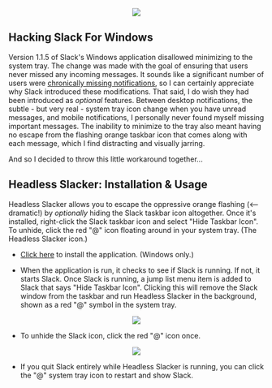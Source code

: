 <p align="center">
<img src="https://raw.githubusercontent.com/refactorsaurusrex/HeadlessSlacker/master/Images/headless-slack.png" />
</p>

## Hacking Slack For Windows

Version 1.1.5 of Slack's Windows application disallowed minimizing to the system tray. The change was made with the goal of ensuring that users never missed any incoming messages. It sounds like a significant number of users were [chronically missing notifications](https://slack-files.com/T024BE7LD-F04DKJP9R-a61c0f491c), so I can certainly appreciate why Slack introduced these modifications. That said, I do wish they had been introduced as *optional* features. Between desktop notifications, the subtle - but very real - system tray icon change when you have unread messages, and mobile notifications, I personally never found myself missing important messages. The inability to minimize to the tray also meant having no escape from the flashing orange taskbar icon that comes along with each message, which I find distracting and visually jarring.

And so I decided to throw this little workaround together...

## Headless Slacker: Installation & Usage

Headless Slacker allows you to escape the oppressive orange flashing (<-- dramatic!) by *optionally* hiding the Slack taskbar icon altogether. Once it's installed, right-click the Slack taskbar icon and select "Hide Taskbar Icon". To unhide, click the red "@" icon floating around in your system tray. (The Headless Slacker icon.)

- [Click here](https://github.com/refactorsaurusrex/HeadlessSlacker/raw/master/HeadlessSlacker/publish/setup.exe) to install the application. (Windows only.)

- When the application is run, it checks to see if Slack is running. If not, it starts Slack. Once Slack is running, a jump list menu item is added to Slack that says "Hide Taskbar Icon". Clicking this will remove the Slack window from the taskbar and run Headless Slacker in the background, shown as a red "@" symbol in the system tray.

<p align="center">
<img src="https://raw.githubusercontent.com/refactorsaurusrex/HeadlessSlacker/master/Images/HeadlessSlackJumpList.png" />
</p>

- To unhide the Slack icon, click the red "@" icon once.

<p align="center">
<img src="https://raw.githubusercontent.com/refactorsaurusrex/HeadlessSlacker/master/Images/HeadlessSlackTrayIcon.png" />
</p>

- If you quit Slack entirely while Headless Slacker is running, you can click the "@" system tray icon to restart and show Slack.
